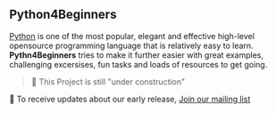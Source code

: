 ## Python4Beginners

[Python](https://www.python.org/) is one of the most popular, elegant and effective high-level opensource programming language that is relatively easy to learn. **Pythn4Beginners** tries to make it further easier with great examples, challenging excersises, fun tasks and loads of resources to get going.

> 🚧 This Project is still "under construction"

📧 To receive updates about our early release, [Join our mailing list](http://bit.ly/py4b-subscribe)
